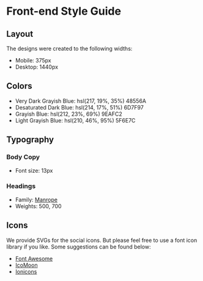 # Front-end Style Guide

## Layout

The designs were created to the following widths:

- Mobile: 375px
- Desktop: 1440px

## Colors

- Very Dark Grayish Blue: hsl(217, 19%, 35%) 48556A
- Desaturated Dark Blue: hsl(214, 17%, 51%) 6D7F97
- Grayish Blue: hsl(212, 23%, 69%) 9EAFC2
- Light Grayish Blue: hsl(210, 46%, 95%) 5F6E7C

## Typography

### Body Copy

- Font size: 13px

### Headings

- Family: [Manrope](https://fonts.google.com/specimen/Manrope)
- Weights: 500, 700

## Icons

We provide SVGs for the social icons. But please feel free to use a font icon library if you like. Some suggestions can be found below:

- [Font Awesome](https://fontawesome.com)
- [IcoMoon](https://icomoon.io)
- [Ionicons](https://ionicons.com)